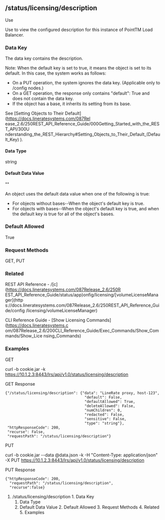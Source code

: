 ## /status/licensing/description

Use

Use to view the configured description for this instance of PointTM Load
Balancer.

### Data Key

The data key contains the description.

Note: When the default key is set to true, it means the object is set to its
default. In this case, the system works as follows:

  * On a PUT operation, the system ignores the data key. (Applicable only to /config nodes.)
  * On a GET operation, the response only contains "default": True and does not contain the data key.
  * If the object has a base, it inherits its setting from its base.

See [Setting Objects to Their Default](https://docs.lineratesystems.com/087Rel
ease_2.6/250REST_API_Reference_Guide/000Getting_Started_with_the_REST_API/300U
nderstanding_the_REST_Hierarchy#Setting_Objects_to_Their_Default_(Default_Key)
).

#### Data Type

string

#### Default Data Value

""

An object uses the default data value when one of the following is true:

  * For objects without bases--When the object's default key is true.
  * For objects with bases--When the object's default key is true, and when the default key is true for all of the object's bases.

### Default Allowed

True

### Request Methods

GET, PUT

### Related

REST API Reference - /[c](https://docs.lineratesystems.com/087Release_2.6/250R
EST_API_Reference_Guide/status/app)onfig/licensing/[volumeLicenseManager](http
s://docs.lineratesystems.com/087Release_2.6/250REST_API_Reference_Guide/config
/licensing/volumeLicenseManager)

CLI Reference Guide - [Show Licensing Commands](https://docs.lineratesystems.c
om/087Release_2.6/200CLI_Reference_Guide/Exec_Commands/Show_Commands/Show_Lice
nsing_Commands)

### Examples

GET

curl -b cookie.jar -k
https://10.1.2.3:8443/lrs/api/v1.0/status/licensing/description

GET Response

    
    
    {"/status/licensing/description": {"data": "LineRate proxy, host-123",
                                        "default": False,
                                        "defaultAllowed": True,
                                        "deleteAllowed": False,
                                        "numChildren": 0,
                                        "redacted": False,
                                        "sensitive": False,
                                        "type": "string"},
     "httpResponseCode": 200,
     "recurse": False,
     "requestPath": "/status/licensing/description"}
    

PUT

curl -b cookie.jar --data @data.json -k -H "Content-Type: application/json" -X
PUT https://10.1.2.3:8443/lrs/api/v1.0/status/licensing/description

PUT Response

    
    
    {"httpResponseCode": 200,
      "requestPath": "/status/licensing/description",
      "recurse":false}

  1. /status/licensing/description
    1. Data Key
      1. Data Type
      2. Default Data Value
    2. Default Allowed
    3. Request Methods
    4. Related
    5. Examples

